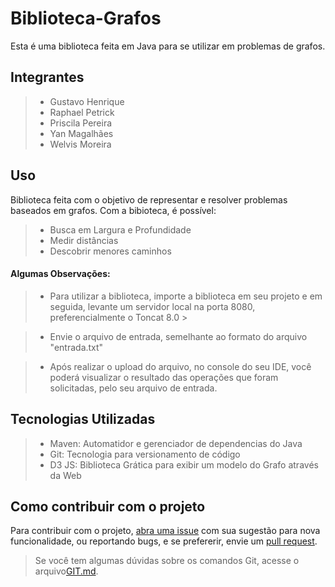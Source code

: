 # Biblioteca-Grafos

Esta é uma biblioteca feita em Java para se utilizar em problemas de grafos.

## Integrantes
> - Gustavo Henrique
> - Raphael Petrick
> - Priscila Pereira
> - Yan Magalhães
> - Welvis Moreira

## Uso

Biblioteca feita com o objetivo de representar e resolver problemas baseados em grafos. Com a bibioteca, é possível: 

> - Busca em Largura e Profundidade
> - Medir distâncias
> - Descobrir menores caminhos

#### Algumas Observações:

> - Para utilizar a biblioteca, importe a biblioteca em seu projeto e em seguida, levante um servidor local na porta 8080, preferencialmente o Toncat 8.0 >

> - Envie o arquivo de entrada, semelhante ao formato do arquivo "entrada.txt"

> - Após realizar o upload do arquivo, no console do seu IDE, você poderá visualizar o resultado das operações que foram solicitadas, pelo seu arquivo de entrada.

## Tecnologias Utilizadas

> - Maven: Automatidor e gerenciador de dependencias do Java
> - Git: Tecnologia para versionamento de código
> - D3 JS: Biblioteca Grática para exibir um modelo do Grafo através da Web

## Como contribuir com o projeto

Para contribuir com o projeto, [abra uma issue](https://github.com/TeoriaDeGrafos/Biblioteca-Grafos/issues) com sua sugestão para nova funcionalidade, ou reportando bugs, e se prefererir, envie um [pull request](https://github.com/TeoriaDeGrafos/Biblioteca-Grafos/pulls).





> Se você tem algumas dúvidas sobre os comandos Git, acesse o arquivo[GIT.md](GIT.md).
